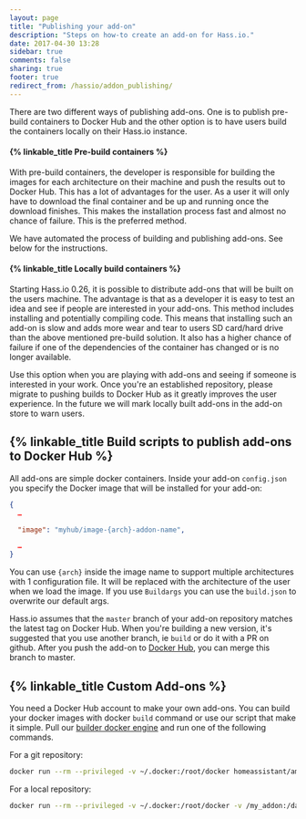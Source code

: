 ```yaml
---
layout: page
title: "Publishing your add-on"
description: "Steps on how-to create an add-on for Hass.io."
date: 2017-04-30 13:28
sidebar: true
comments: false
sharing: true
footer: true
redirect_from: /hassio/addon_publishing/
---
```


There are two different ways of publishing add-ons. One is to publish pre-build containers to Docker Hub and the other option is to have users build the containers locally on their Hass.io instance.

#### {% linkable_title Pre-build containers %}

With pre-build containers, the developer is responsible for building the images for each architecture on their machine and push the results out to Docker Hub. This has a lot of advantages for the user. As a user it will only have to download the final container and be up and running once the download finishes. This makes the installation process fast and almost no chance of failure. This is the preferred method.

We have automated the process of building and publishing add-ons. See below for the instructions.

#### {% linkable_title Locally build containers %}

Starting Hass.io 0.26, it is possible to distribute add-ons that will be built on the users machine. The advantage is that as a developer it is easy to test an idea and see if people are interested in your add-ons. This method includes installing and potentially compiling code. This means that installing such an add-on is slow and adds more wear and tear to users SD card/hard drive than the above mentioned pre-build solution. It also has a higher chance of failure if one of the dependencies of the container has changed or is no longer available.

Use this option when you are playing with add-ons and seeing if someone is interested in your work. Once you're an established repository, please migrate to pushing builds to Docker Hub as it greatly improves the user experience. In the future we will mark locally built add-ons in the add-on store to warn users.

## {% linkable_title Build scripts to publish add-ons to Docker Hub %}

All add-ons are simple docker containers. Inside your add-on `config.json` you specify the Docker image that will be installed for your add-on:

```json
{
  …

  "image": "myhub/image-{arch}-addon-name",

  …
}
```

You can use `{arch}` inside the image name to support multiple architectures with 1 configuration file. It will be replaced with the architecture of the user when we load the image. If you use `Buildargs` you can use the `build.json` to overwrite our default args.

Hass.io assumes that the `master` branch of your add-on repository matches the latest tag on Docker Hub. When you're building a new version, it's suggested that you use another branch, ie `build` or do it with a PR on github. After you push the add-on to [Docker Hub](https://hub.docker.com/), you can merge this branch to master.

## {% linkable_title Custom Add-ons %}

You need a Docker Hub account to make your own add-ons. You can build your docker images with docker `build` command or use our script that make it simple. Pull our [builder docker engine][builder] and run one of the following commands.

For a git repository:

```bash
docker run --rm --privileged -v ~/.docker:/root/docker homeassistant/amd64-builder --all -t addon-folder -r https://github.com/xy/addons -b branchname
```

For a local repository:

```bash
docker run --rm --privileged -v ~/.docker:/root/docker -v /my_addon:/data homeassistant/amd64-builder --all -t /data
```

[builder]: https://github.com/home-assistant/hassio-build/tree/master/builder
